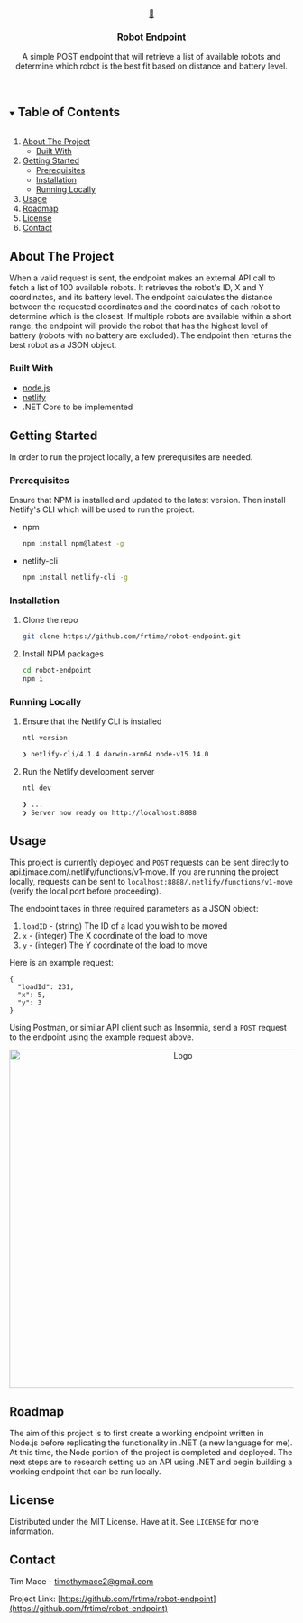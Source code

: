 <!-- PROJECT LOGO -->
<br />
<p align="center">
  <a href="https://github.com/frtime/robot-endpoint"> 🤖 </a>
  <h3 align="center">Robot Endpoint</h3>

  <p align="center">
    A simple POST endpoint that will retrieve a list of available robots and determine which robot is the best fit based on distance and battery level.
    <br />
    <br />
  </p>
</p>

<!-- TABLE OF CONTENTS -->
<details open="open">
  <summary><h2 style="display: inline-block">Table of Contents</h2></summary>
  <ol>
    <li>
      <a href="#about-the-project">About The Project</a>
      <ul>
        <li><a href="#built-with">Built With</a></li>
      </ul>
    </li>
    <li>
      <a href="#getting-started">Getting Started</a>
      <ul>
        <li><a href="#prerequisites">Prerequisites</a></li>
        <li><a href="#installation">Installation</a></li>
        <li><a href="#running-locally">Running Locally</a></li>
      </ul>
    </li>
    <li><a href="#usage">Usage</a></li>
    <li><a href="#roadmap">Roadmap</a></li>
    <li><a href="#license">License</a></li>
    <li><a href="#contact">Contact</a></li>
  </ol>
</details>

## About The Project

When a valid request is sent, the endpoint makes an external API call to fetch a list of 100 available robots. It retrieves the robot's ID, X and Y coordinates, and its battery level. The endpoint calculates the distance between the requested coordinates and the coordinates of each robot to determine which is the closest. If multiple robots are available within a short range, the endpoint will provide the robot that has the highest level of battery (robots with no battery are excluded). The endpoint then returns the best robot as a JSON object.

### Built With

- [node.js](https://nodejs.dev)
- [netlify](https://www.netlify.com)
- .NET Core to be implemented

## Getting Started

In order to run the project locally, a few prerequisites are needed.

### Prerequisites

Ensure that NPM is installed and updated to the latest version. Then install Netlify's CLI which will be used to run the project.

- npm
  ```sh
  npm install npm@latest -g
  ```
- netlify-cli
  ```sh
  npm install netlify-cli -g
  ```

### Installation

1. Clone the repo
   ```sh
   git clone https://github.com/frtime/robot-endpoint.git
   ```
2. Install NPM packages
   ```sh
   cd robot-endpoint
   npm i
   ```

### Running Locally

1. Ensure that the Netlify CLI is installed

   ```sh
   ntl version

   ❯ netlify-cli/4.1.4 darwin-arm64 node-v15.14.0
   ```

2. Run the Netlify development server

   ```sh
   ntl dev

   ❯ ...
   ❯ Server now ready on http://localhost:8888
   ```

<!-- USAGE EXAMPLES -->

## Usage

This project is currently deployed and `POST` requests can be sent directly to api.tjmace.com/.netlify/functions/v1-move. If you are running the project locally, requests can be sent to `localhost:8888/.netlify/functions/v1-move` (verify the local port before proceeding).

The endpoint takes in three required parameters as a JSON object:

1. `loadID` - (string) The ID of a load you wish to be moved
2. `x` - (integer) The X coordinate of the load to move
3. `y` - (integer) The Y coordinate of the load to move

Here is an example request:

```
{
  "loadId": 231,
  "x": 5,
  "y": 3
}
```

Using Postman, or similar API client such as Insomnia, send a `POST` request to the endpoint using the example request above.

<p align="center">
<img src="https://i.imgur.com/34d0c0a.png" alt="Logo" width="600">
</p>

## Roadmap

The aim of this project is to first create a working endpoint written in Node.js before replicating the functionality in .NET (a new language for me). At this time, the Node portion of the project is completed and deployed. The next steps are to research setting up an API using .NET and begin building a working endpoint that can be run locally.

## License

Distributed under the MIT License. Have at it. See `LICENSE` for more information.

## Contact

Tim Mace - timothymace2@gmail.com

Project Link: [https://github.com/frtime/robot-endpoint](https://github.com/frtime/robot-endpoint)
